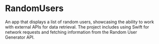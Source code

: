 # RandomUsers
An app that displays a list of random users, showcasing the ability to work with external APIs for data retrieval. The project includes using Swift for network requests and fetching information from the Random User Generator API.
